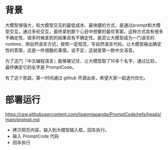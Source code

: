 # 背景
大模型很强大，和大模型交互的最低成本、最快捷的方式，是通过prompt和大模型交互，通过多轮交互，最终拿到那个心目中想要的最优答案。这种方式具有很多不确定性，很多时候拿到的结果具有不确定性。能否让大模型成为一门语言的runtime，用自然语言方式，按照一定规范，写自然语言代码，让大模型输出确定性的答案，这是一件很酷的事情。说不定，这就是第一款中文语音。

为了这门『中文编程语言』能够被记住，让大模型取了10多个名字，通过比较，最终确定它的名字是 PromptCode。

有了这个思路，第一时间通过 github 开源出来，希望大家一起迭代优化。

# 部署运行
https://raw.githubusercontent.com/lisanmiaoanda/PromptCode/refs/heads/main/prompt.md
- 拷贝网页内容，输入到大模型输入框，回车执行。
- 输入 PromptCode 代码
- 回车执行

